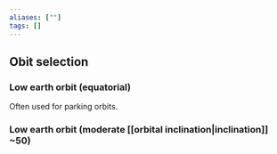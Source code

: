```yaml
---
aliases: [""]
tags: []
---
```


## Obit selection

### Low earth orbit (equatorial)
Often used for parking orbits.


### Low earth orbit (moderate [[orbital inclination|inclination]] ~50)

